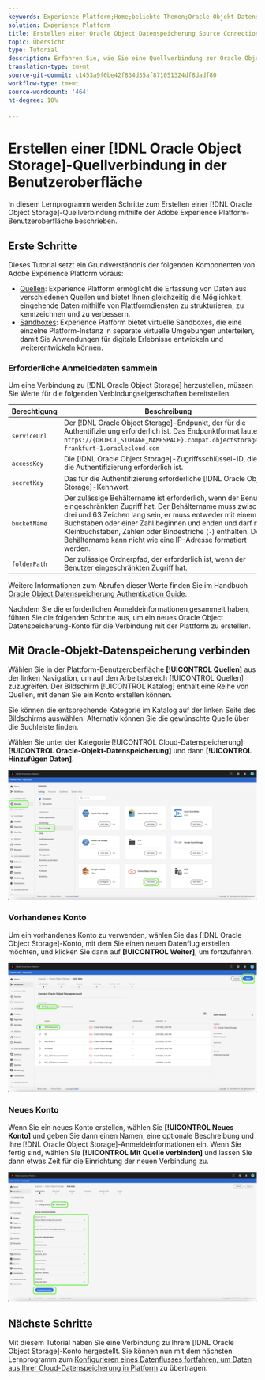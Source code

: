 ```yaml
---
keywords: Experience Platform;Home;beliebte Themen;Oracle-Objekt-Datenspeicherung;oracle-Objekt-Datenspeicherung
solution: Experience Platform
title: Erstellen einer Oracle Object Datenspeicherung Source Connection in der Benutzeroberfläche
topic: Übersicht
type: Tutorial
description: Erfahren Sie, wie Sie eine Quellverbindung zur Oracle Object Datenspeicherung mithilfe der Adobe Experience Platform-Benutzeroberfläche erstellen.
translation-type: tm+mt
source-git-commit: c1453a9f0be42f834d35af871051324df8dadf80
workflow-type: tm+mt
source-wordcount: '464'
ht-degree: 10%

---
```



# Erstellen einer [!DNL Oracle Object Storage]-Quellverbindung in der Benutzeroberfläche

In diesem Lernprogramm werden Schritte zum Erstellen einer [!DNL Oracle Object Storage]-Quellverbindung mithilfe der Adobe Experience Platform-Benutzeroberfläche beschrieben.

## Erste Schritte

Dieses Tutorial setzt ein Grundverständnis der folgenden Komponenten von Adobe Experience Platform voraus:

* [Quellen](../../../../home.md): Experience Platform ermöglicht die Erfassung von Daten aus verschiedenen Quellen und bietet Ihnen gleichzeitig die Möglichkeit, eingehende Daten mithilfe von Plattformdiensten zu strukturieren, zu kennzeichnen und zu verbessern.
* [Sandboxes](../../../../../sandboxes/home.md): Experience Platform bietet virtuelle Sandboxes, die eine einzelne Platform-Instanz in separate virtuelle Umgebungen unterteilen, damit Sie Anwendungen für digitale Erlebnisse entwickeln und weiterentwickeln können.

### Erforderliche Anmeldedaten sammeln

Um eine Verbindung zu [!DNL Oracle Object Storage] herzustellen, müssen Sie Werte für die folgenden Verbindungseigenschaften bereitstellen:

| Berechtigung | Beschreibung |
| ---------- | ----------- |
| `serviceUrl` | Der [!DNL Oracle Object Storage]-Endpunkt, der für die Authentifizierung erforderlich ist. Das Endpunktformat lautet: `https://{OBJECT_STORAGE_NAMESPACE}.compat.objectstorage.eu-frankfurt-1.oraclecloud.com` |
| `accessKey` | Die [!DNL Oracle Object Storage]-Zugriffsschlüssel-ID, die für die Authentifizierung erforderlich ist. |
| `secretKey` | Das für die Authentifizierung erforderliche [!DNL Oracle Object Storage]-Kennwort. |
| `bucketName` | Der zulässige Behältername ist erforderlich, wenn der Benutzer eingeschränkten Zugriff hat. Der Behältername muss zwischen drei und 63 Zeichen lang sein, er muss entweder mit einem Buchstaben oder einer Zahl beginnen und enden und darf nur Kleinbuchstaben, Zahlen oder Bindestriche (`-`) enthalten. Der Behältername kann nicht wie eine IP-Adresse formatiert werden. |
| `folderPath` | Der zulässige Ordnerpfad, der erforderlich ist, wenn der Benutzer eingeschränkten Zugriff hat. |

Weitere Informationen zum Abrufen dieser Werte finden Sie im Handbuch [Oracle Object Datenspeicherung Authentication Guide](https://docs.oracle.com/en-us/iaas/Content/Identity/Concepts/usercredentials.htm#User_Credentials).

Nachdem Sie die erforderlichen Anmeldeinformationen gesammelt haben, führen Sie die folgenden Schritte aus, um ein neues Oracle Object Datenspeicherung-Konto für die Verbindung mit der Plattform zu erstellen.

## Mit Oracle-Objekt-Datenspeicherung verbinden

Wählen Sie in der Plattform-Benutzeroberfläche **[!UICONTROL Quellen]** aus der linken Navigation, um auf den Arbeitsbereich [!UICONTROL Quellen] zuzugreifen. Der Bildschirm [!UICONTROL Katalog] enthält eine Reihe von Quellen, mit denen Sie ein Konto erstellen können.

Sie können die entsprechende Kategorie im Katalog auf der linken Seite des Bildschirms auswählen. Alternativ können Sie die gewünschte Quelle über die Suchleiste finden.

Wählen Sie unter der Kategorie [!UICONTROL Cloud-Datenspeicherung] **[!UICONTROL Oracle-Objekt-Datenspeicherung]** und dann **[!UICONTROL Hinzufügen Daten]**.

![Katalog](../../../../images/tutorials/create/oracle-object-storage/catalog.png)

### Vorhandenes Konto

Um ein vorhandenes Konto zu verwenden, wählen Sie das [!DNL Oracle Object Storage]-Konto, mit dem Sie einen neuen Datenflug erstellen möchten, und klicken Sie dann auf **[!UICONTROL Weiter]**, um fortzufahren.

![existing](../../../../images/tutorials/create/oracle-object-storage/existing.png)

### Neues Konto

Wenn Sie ein neues Konto erstellen, wählen Sie **[!UICONTROL Neues Konto]** und geben Sie dann einen Namen, eine optionale Beschreibung und Ihre [!DNL Oracle Object Storage]-Anmeldeinformationen ein. Wenn Sie fertig sind, wählen Sie **[!UICONTROL Mit Quelle verbinden]** und lassen Sie dann etwas Zeit für die Einrichtung der neuen Verbindung zu.

![new](../../../../images/tutorials/create/oracle-object-storage/new.png)

## Nächste Schritte

Mit diesem Tutorial haben Sie eine Verbindung zu Ihrem [!DNL Oracle Object Storage]-Konto hergestellt. Sie können nun mit dem nächsten Lernprogramm zum [Konfigurieren eines Datenflusses fortfahren, um Daten aus Ihrer Cloud-Datenspeicherung in Platform](../../dataflow/batch/cloud-storage.md) zu übertragen.

